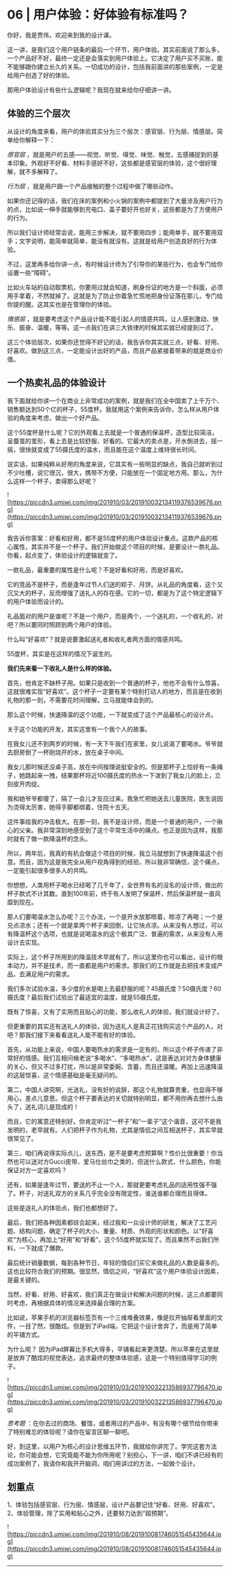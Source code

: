 # 06 | 用户体验：好体验有标准吗？

你好，我是贾伟，欢迎来到我的设计课。

这一讲，是我们这个用户链条的最后一个环节，用户体验。其实前面说了那么多，一个产品好不好，最终一定还是会落实到用户体验上。它决定了用户买不买账，能不能够跟你建立长久的关系。一切成功的设计，包括我前面讲的那些案例，一定是给用户创造了好的体验。

那用户体验设计有些什么逻辑呢？我现在就来给你仔细讲一讲。

## 体验的三个层次

从设计的角度来看，用户的体验其实分为三个层次：感官层、行为层、情感层。简单给你解释一下：

 *感官层* ，就是用户的五感——视觉、听觉、嗅觉、味觉、触觉，五感捕捉到的基本印象。外观好不好看、材料手感好不好，这些都是感官层的体验，这个很好理解，就不多解释了。

 *行为层* ，就是用户跟一个产品接触的整个过程中做了哪些动作。

如果你还记得的话，我们在床的案例和小火锅的案例中都提到了大量涉及用户行为的点，比如说一伸手就能够到充电口、盖子要好开也好关，这些都是为了方便用户的行为。

所以我们设计师经常会说，能用三步解决，就不要用四步；能用单手，就不要用双手；文字说明，能简单就简单，能没有就没有。这就是给用户创造良好的行为体验。

不过，这里再多给你讲一点，有时候设计师为了引导你的某些行为，也会专门给你设置一些“障碍”。

比如火车站的自动取票机，你要用过就会知道，刷身份证的地方是一个斜面，必须用手拿着，不然就掉了。这就是为了防止你着急忙慌地把身份证落在那儿，专门给你提的醒。这其实也是在管理你的体验。

 *情感层* ，就是要考虑这个产品设计能不能引起人的情感共鸣，让人感到激动、快乐、振奋、温暖，等等。这一点我们在讲三大铁律的时候其实就已经提到过了。

这三个体验层次，如果你还觉得不好记的话，我告诉你其实就三点，好看、好用、好喜欢。做到这三点，一定能设计出好的产品，而且产品紧接着带来的就是商业价值。

## 一个热卖礼品的体验设计

我下面就给你讲一个在商业上非常成功的案例，就是我们在全中国卖了上千万个、销售额达到50个亿的杯子，55度杯。我就用这个案例来告诉你，怎么样从用户体验的角度来考虑，做出一个好产品。

这个55度杯是什么呢？它的外观看上去就是一个普通的保温杯，造型比较简洁，呈蚕茧的茧形，看上去是比较舒服、好看的。它最大的卖点是，开水倒进去，摇一摇，很快就变成了55摄氏度的温水，而且能在这个温度上维持很长时间。

说实话，如果纯粹从好用的角度来说，它其实有一些明显的缺点，我自己就听到过不少吐槽，说它很沉，很大，携带不方便，只能放在一个固定地方用。那么，为什么这样一个杯子，卖得那么好呢？

![https://piccdn3.umiwi.com/img/201910/03/201910032134119376539676.png](https://piccdn3.umiwi.com/img/201910/03/201910032134119376539676.png)

我告诉你答案：好看和好用，都不是55度杯的用户体验设计重点。这款产品的核心属性，其实并不是一个杯子。我们开始做这个项目的时候，是要设计一款礼品。你看，起点变了，体验设计的逻辑就变了。

一款礼品，最重要的属性是什么呢？不是好看和好用，而是好喜欢。

它的竞品不是杯子，而是逢年过节人们送的粽子、月饼。从礼品的角度看，这个又沉又大的杯子，反而增强了送礼人的存在感。它的一切，都是为了这个特定逻辑下的用户体验而设计的。

礼品面对的用户是谁呢？不是一个用户，而是两个，一个送礼的，一个收礼的，对吧？所以要同时照顾到两个用户的体验。

什么叫“好喜欢”？就是说要激起送礼者和收礼者两方面的情感共鸣。

55度杯，其实是在这样的情况下诞生的。

 **我们先来看一下收礼人是什么样的体验。**

首先，他肯定不缺杯子用。如果只是收到一个普通的杯子，他也不会有什么惊喜，这就很难实现“好喜欢”。这个杯子一定要有某个特别打动人的地方，而且是在收到礼物的那一刻，不需要花时间理解，立马就能体会到的。

那么这个时候，快速降温的这个功能，一下就变成了这个产品最核心的设计点。

关于这个功能的开发，其实这里有一个我个人的故事。

在我女儿还不到两岁的时候，有一天下午我们在家里，女儿说渴了要喝水。爷爷就去厨房倒了一杯刚烧开的水，放在桌子中间。

我女儿那时候还没桌子高，放在中间按理说挺安全的。但是那杯子上恰好有一条绳子，她跳起来一拽，结果那杯将近100摄氏度的热水一下泼到了我女儿的脸上，立刻皮开肉绽。

我和她爷爷都傻了，隔了一会儿才反应过来。我急忙把她送去儿童医院，医生说因为烫得太厉害，她得手脚都绑着，住院十五天。

这件事给我的冲击极大。在那一刻，我不是设计师，而是一个普通的用户，一个揪心的父亲。我非常深刻地感受到了这个平常生活中的痛点。也正是因为这样，我那时就有了做一款降温杯的念头。

所以，两年后，我真的有机会做这个项目的时候，我立马就想到了快速降温这个创意。而且，因为这是我完全从用户视角得到的经验，所以我非常确信，这个痛点，一定能引起很多很多人的共鸣。

你想想，人类用杯子喝水已经喝了几千年了，全世界有名的没名的设计师，做出的杯子款式不计其数。直到100年前，终于有人发明了保温杯，然后保温杯就一直风靡到现在。

那人们要喝温水怎么办呢？三个办法，一个是开水放那晾着，晾凉了再喝；一个是兑点凉水；还有一个就是拿两个杯子来回倒，让它快点凉。从来没有人想过，可以有降温杯这个选项，也就是说喝温水的这个极其广泛、普遍的需求，从来没有人用设计去实现。

实际上，这个杯子所用到的降温技术早就有了。所以这里你也可以看出，设计的根本动力，并不是技术，而一直都是用户的需求。那我们的工作就是去把技术变成产品，去满足用户的需求。

我们多次试验水温，多少度的水是喝上去最舒服的呢？45摄氏度？50摄氏度？60摄氏度？最后我们试验出了最适宜的温度，就是55摄氏度。

既有了惊喜，又有了实用而且贴心的功能，那么收礼人的体验，我们就设计好了。

但更重要的其实还有送礼人的体验，因为送礼人是真正花钱购买这个产品的人，对吧？那我们接下来看看送礼人能不能有好的体验。

首先，从功能上来说，中国人要喝热水的需求是一定有的，所以这个杯子传递了非常好的情感。我们互相问候老说“多喝水”、“多喝热水”，这是表达对对方身体健康的关心，但又不过多打扰，所以是非常委婉、含蓄，而且还温暖。再加上迅速降温的这层惊喜，这个情感基础是毫无疑问的。

第二，中国人讲究啊，光送礼，没有好的说辞，那这个礼物就算贵重，也显得不够用心，差点儿意思。但这个杯子要表达的关切就特别明显，都不用你再去想什么由头了，送礼词儿是现成的！

而且，它的寓意还特别好。你肯定听过“一杯子”和“一辈子”这个谐音，这可不是我发明的，老早就有。人们把杯子作为礼物，尤其是情侣之间互相送杯子，其实早就很常见了。

第三，咱们再说得实际点儿，送东西，是不是要考虑预算啊？性价比很重要！你当然也可以送对方Gucci皮带、爱马仕丝巾之类的，但送什么款式、什么颜色，你能保证对方一定喜欢吗？

还有，如果是逢年过节，要送的不止一个人，那就更要考虑礼品的适用性强不强了。杯子，对送礼双方的关系几乎完全没有限定性，谁送谁都合理而且得体。

这些是送礼人的体验点，我们也都想好了。

最后，我们把各种因素都综合起来，经过我和一众设计师的研发，解决了工艺问题、结构问题，确定了杯子的大小、重量、材质、外观的形状和颜色。以“好喜欢”为核心，再加上“好用”和“好看”，这个55度杯就实现了。而且果然不出我们所料，一下就成了爆款。

最后统计销量数据，每到各种节日，年轻的情侣们买它来做礼品的人数是最多的。这也比较符合我们的预期。很显然，情侣之间，“好喜欢”这个用户体验设计因素，是最关键的。

当然，好看、好用、好喜欢，我们真正在做设计和解决问题的时候，这三点都要同时考虑，再根据具体的情况来选择最合理的方案。

比如说，苹果手机的浏览器标签页有一个三维堆叠效果，像是拉开抽屉看里面的文件，一目了然，很酷炫。但是到了iPad端，它把这个设计舍弃了，而是用了简单的平铺方式。

为什么呢？ 因为iPad屏幕比手机大得多，平铺看起来更清楚。所以苹果在这里就是放弃了酷炫的视觉表达，追求最终的整体体验感，这是一个特别值得学习的例子。

![https://piccdn3.umiwi.com/img/201910/03/201910032213586937796470.jpg](https://piccdn3.umiwi.com/img/201910/03/201910032213586937796470.jpg)

 *思考题* ：在你去过的商场、餐馆，或者用过的产品中，有没有哪个细节给你带来了特别难忘的体验呢？请你在留言区聊一聊吧。

好，到这里，以用户为核心的设计思维五环节，我就给你讲完了。学完这套方法论，你可能会想，它究竟能不能为你所用呢？别担心，下一讲，咱们不讲已经有的成功案例了，我请你和我开开脑洞，咱们用讲过的方法，一起做个设计。

## 划重点

1、体验包括感官层、行为层、情感层，设计产品要记住“好看、好用、好喜欢”。
2、体验管理，除了实用和贴心之外，还要努力达到“超预期”。

![https://piccdn3.umiwi.com/img/201910/08/201910081746051545435644.jpg](https://piccdn3.umiwi.com/img/201910/08/201910081746051545435644.jpg)

---
